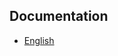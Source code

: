 
## Documentation
* [English](https://github.com/jlogostini/Global_Content/blob/main/Documentation/en/Documentation.md)
